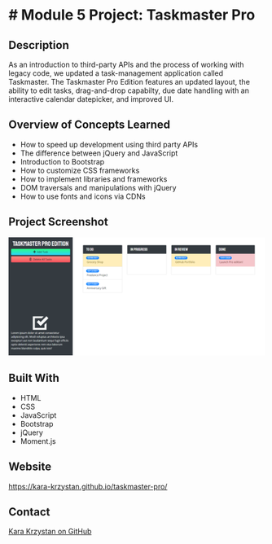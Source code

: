 # # Module 5 Project: Taskmaster Pro

## Description
As an introduction to third-party APIs and the process of working with legacy code, we updated a task-management application called Taskmaster. The Taskmaster Pro Edition features an updated layout, the ability to edit tasks, drag-and-drop capabilty, due date handling with an interactive calendar datepicker, and improved UI.

## Overview of Concepts Learned
* How to speed up development using third party APIs
* The difference between jQuery and JavaScript
* Introduction to Bootstrap
* How to customize CSS frameworks
* How to implement libraries and frameworks
* DOM traversals and manipulations with jQuery
* How to use fonts and icons via CDNs

## Project Screenshot

![screenshot](https://github.com/kara-krzystan/taskmaster-pro/blob/master/assets/images/taskmaster-pro-screenshot.png)

## Built With
* HTML
* CSS
* JavaScript
* Bootstrap
* jQuery
* Moment.js

## Website
https://kara-krzystan.github.io/taskmaster-pro/

## Contact
[Kara Krzystan on GitHub](http://github.com/kara-krzystan)
